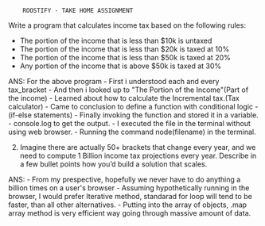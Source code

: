 
        ROOSTIFY - TAKE HOME ASSIGNMENT
      
Write a program that calculates income tax based on the following rules:
- The portion of the income that is less than $10k is untaxed
- The portion of the income that is less than $20k is taxed at 10%
- The portion of the income that is less than $50k is taxed at 20%
- Any portion of the income that is above $50k is taxed at 30%

ANS:  For the above program 
    - First i understood each and every tax_bracket
    - And then i looked up to "The Portion of the Income"(Part of the income)
    - Learned about how to calculate the  Incremental tax.(Tax calculator)
    - Came to conclusion to define a function with conditional logic - (if-else statements)
    - Finally invoking the function and stored it in a variable.
    - console.log to get the output.
    - I executed the file in the terminal without using web browser.
    - Running the command node(filename) in the terminal.
   
   
  2. Imagine there are actually 50+ brackets that change every year, and we need to compute 1 
    Billion income tax projections every year. 
    Describe in a few bullet points how you’d build a solution that scales.
   
  ANS: 
      - From my prespective, hopefully we never have to do anything a billion times on a user's browser
      - Assuming hypothetically running in the browser, I would prefer Iterative method, standarad for loop will tend to be 
        faster, than all other alternatives.
      - Putting into the array of objects, .map array method is very efficient way going through massive amount of data.
